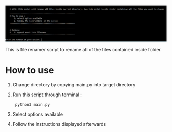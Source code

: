 # 


![ui-image](./ui.png "ui")

This is file renamer script to rename all of the files contained inside folder.


# How to use 

1. Change directory by copying main.py into target directory 
2. Run this script through terminal : 
		
		python3 main.py	
3. Select options available 
4. Follow the instructions displayed afterwards
		
